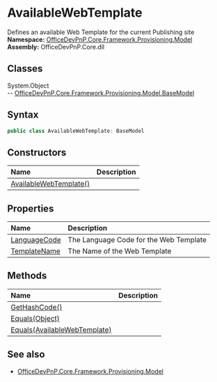 # AvailableWebTemplate
Defines an available Web Template for the current Publishing site  
**Namespace:** [OfficeDevPnP.Core.Framework.Provisioning.Model](OfficeDevPnP.Core.Framework.Provisioning.Model.md)  
**Assembly:** OfficeDevPnP.Core.dll  
## Classes
System.Object  
-- [OfficeDevPnP.Core.Framework.Provisioning.Model.BaseModel](OfficeDevPnP.Core.Framework.Provisioning.Model.BaseModel.md)
## Syntax
```C#
public class AvailableWebTemplate: BaseModel
```
## Constructors
|**Name**|**Description**|
|:-----|:-----|
| [AvailableWebTemplate()](AvailableWebTemplateconstructor1details.md) | 
## Properties
|**Name**|**Description**|
|:-----|:-----|
| [LanguageCode](AvailableWebTemplate.LanguageCode.md) | The Language Code for the Web Template
| [TemplateName](AvailableWebTemplate.TemplateName.md) | The Name of the Web Template
## Methods
|**Name**|**Description**|
|:-----|:-----|
| [GetHashCode()](AvailableWebTemplateGetHashCode.md) | 
| [Equals(Object)](AvailableWebTemplateEqualsObject.md) | 
| [Equals(AvailableWebTemplate)](AvailableWebTemplateEqualsAvailableWebTemplate.md) | 
## See also
- [OfficeDevPnP.Core.Framework.Provisioning.Model](OfficeDevPnP.Core.Framework.Provisioning.Model.md)
